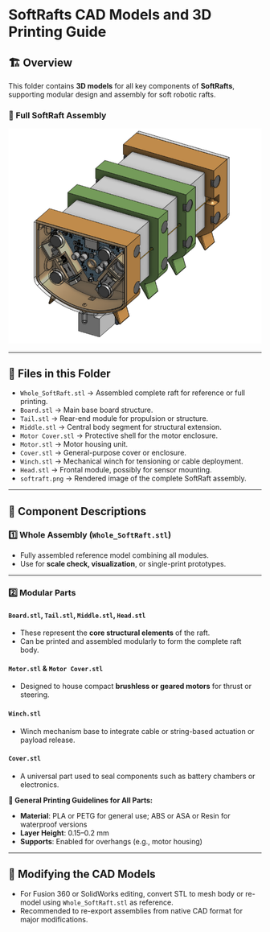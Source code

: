 # **SoftRafts CAD Models and 3D Printing Guide**

## 🏗️ Overview

This folder contains **3D models** for all key components of **SoftRafts**, supporting modular design and assembly for soft robotic rafts.

### **🔹 Full SoftRaft Assembly**

![SoftRaft Full Assembly](softraft.png)

---

## 📂 Files in this Folder

* `Whole_SoftRaft.stl` → Assembled complete raft for reference or full printing.
* `Board.stl` → Main base board structure.
* `Tail.stl` → Rear-end module for propulsion or structure.
* `Middle.stl` → Central body segment for structural extension.
* `Motor Cover.stl` → Protective shell for the motor enclosure.
* `Motor.stl` → Motor housing unit.
* `Cover.stl` → General-purpose cover or enclosure.
* `Winch.stl` → Mechanical winch for tensioning or cable deployment.
* `Head.stl` → Frontal module, possibly for sensor mounting.
* `softraft.png` → Rendered image of the complete SoftRaft assembly.

---

## 🔩 **Component Descriptions**

### **1️⃣ Whole Assembly (`Whole_SoftRaft.stl`)**

* Fully assembled reference model combining all modules.
* Use for **scale check, visualization**, or single-print prototypes.

---

### **2️⃣ Modular Parts**

#### `Board.stl`, `Tail.stl`, `Middle.stl`, `Head.stl`

* These represent the **core structural elements** of the raft.
* Can be printed and assembled modularly to form the complete raft body.

#### `Motor.stl` & `Motor Cover.stl`

* Designed to house compact **brushless or geared motors** for thrust or steering.

#### `Winch.stl`

* Winch mechanism base to integrate cable or string-based actuation or payload release.

#### `Cover.stl`

* A universal part used to seal components such as battery chambers or electronics.

**🔧 General Printing Guidelines for All Parts:**

* **Material**: PLA or PETG for general use; ABS or ASA or Resin for waterproof versions
* **Layer Height**: 0.15–0.2 mm
* **Supports**: Enabled for overhangs (e.g., motor housing)

---

## 🔧 **Modifying the CAD Models**

* For Fusion 360 or SolidWorks editing, convert STL to mesh body or re-model using `Whole_SoftRaft.stl` as reference.
* Recommended to re-export assemblies from native CAD format for major modifications.


